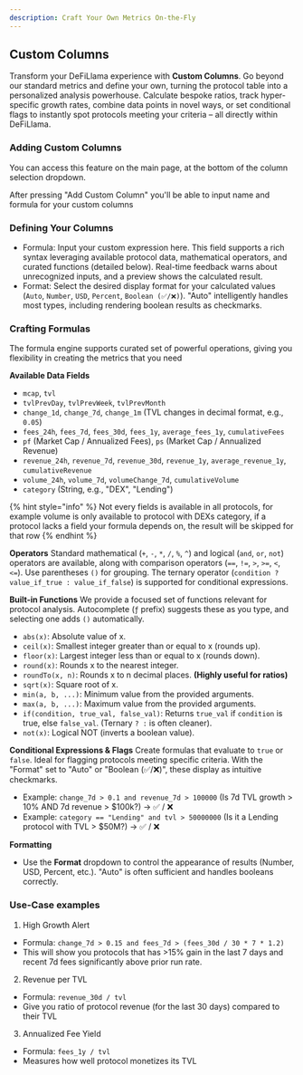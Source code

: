 ```yaml
---
description: Craft Your Own Metrics On-the-Fly
---
```


## Custom Columns

Transform your DeFiLlama experience with **Custom Columns**. Go beyond our standard metrics and define your own, turning the protocol table into a personalized analysis powerhouse. Calculate bespoke ratios, track hyper-specific growth rates, combine data points in novel ways, or set conditional flags to instantly spot protocols meeting your criteria – all directly within DeFiLlama.

### Adding Custom Columns
You can access this feature on the main page, at the bottom of the column selection dropdown.

After pressing "Add Custom Column" you'll be able to input name and formula for your custom columns

### Defining Your Columns
* Formula: Input your custom expression here. This field supports a rich syntax leveraging available protocol data, mathematical operators, and curated functions (detailed below). Real-time feedback warns about unrecognized inputs, and a preview shows the calculated result.
* Format: Select the desired display format for your calculated values (`Auto`, `Number`, `USD`, `Percent`, `Boolean (✅/❌)`). "Auto" intelligently handles most types, including rendering boolean results as checkmarks.

### Crafting Formulas
The formula engine supports curated set of powerful operations, giving you flexibility in creating the metrics that you need

**Available Data Fields**
*   `mcap`, `tvl`
*   `tvlPrevDay`, `tvlPrevWeek`, `tvlPrevMonth`
*   `change_1d`, `change_7d`, `change_1m` (TVL changes in decimal format, e.g., `0.05`)
*   `fees_24h`, `fees_7d`, `fees_30d`, `fees_1y`, `average_fees_1y`, `cumulativeFees`
*   `pf` (Market Cap / Annualized Fees), `ps` (Market Cap / Annualized Revenue)
*   `revenue_24h`, `revenue_7d`, `revenue_30d`, `revenue_1y`, `average_revenue_1y`, `cumulativeRevenue`
*   `volume_24h`, `volume_7d`, `volumeChange_7d`, `cumulativeVolume`
*   `category` (String, e.g., "DEX", "Lending")

{% hint style="info" %}
Not every fields is available in all protocols, for example volume is only available to protocol with DEXs category, if a protocol lacks a field your formula depends on, the result will be skipped for that row
{% endhint %}

**Operators**
Standard mathematical (`+`, `-`, `*`, `/`, `%`, `^`) and logical (`and`, `or`, `not`) operators are available, along with comparison operators (`==`, `!=`, `>`, `>=`, `<`, `<=`). Use parentheses `()` for grouping. The ternary operator (`condition ? value_if_true : value_if_false`) is supported for conditional expressions.

**Built-in Functions**
We provide a focused set of functions relevant for protocol analysis. Autocomplete (`ƒ` prefix) suggests these as you type, and selecting one adds `()` automatically.

*   `abs(x)`: Absolute value of x.
*   `ceil(x)`: Smallest integer greater than or equal to x (rounds up).
*   `floor(x)`: Largest integer less than or equal to x (rounds down).
*   `round(x)`: Rounds x to the nearest integer.
*   `roundTo(x, n)`: Rounds x to n decimal places. **(Highly useful for ratios)**
*   `sqrt(x)`: Square root of x.
*   `min(a, b, ...)`: Minimum value from the provided arguments.
*   `max(a, b, ...)`: Maximum value from the provided arguments.
*   `if(condition, true_val, false_val)`: Returns `true_val` if `condition` is true, else `false_val`. (Ternary `? :` is often cleaner).
*   `not(x)`: Logical NOT (inverts a boolean value).

**Conditional Expressions & Flags**
Create formulas that evaluate to `true` or `false`. Ideal for flagging protocols meeting specific criteria. With the "Format" set to "Auto" or "Boolean (✅/❌)", these display as intuitive checkmarks.

*   Example: `change_7d > 0.1 and revenue_7d > 100000` (Is 7d TVL growth > 10% AND 7d revenue > $100k?) -> ✅ / ❌
*   Example: `category == "Lending" and tvl > 50000000` (Is it a Lending protocol with TVL > $50M?) -> ✅ / ❌

**Formatting**

*   Use the **Format** dropdown to control the appearance of results (Number, USD, Percent, etc.). "Auto" is often sufficient and handles booleans correctly.

### Use-Case examples
1. High Growth Alert
* Formula: `change_7d > 0.15 and fees_7d > (fees_30d / 30 * 7 * 1.2)`
* This will show you protocols that has >15% gain in the last 7 days and recent 7d fees significantly above prior run rate.

2. Revenue per TVL
* Formula: `revenue_30d / tvl`
* Give you ratio of protocol revenue (for the last 30 days) compared to their TVL

3. Annualized Fee Yield
* Formula: `fees_1y / tvl`
* Measures how well protocol monetizes its TVL
